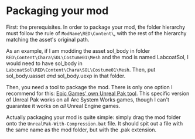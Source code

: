 # Packaging your mod

First: the prerequisites. In order to package your mod, the folder hierarchy must follow the rule of `ModName\RED\Content\`, with the rest of the hierarchy matching the asset's original path.

As an example, if I am modding the asset sol_body in folder `RED\Content\Chara\SOL\Costume01\Mesh` and the mod is named LabcoatSol, I would need to have sol_body in `LabcoatSol\RED\Content\Chara\SOL\Costume01\Mesh`. Then, put sol_body.uasset *and* sol_body.uexp in that folder.

Then, you need a tool to package the mod. There is only one option I recommend for this: [Epic Games' own Unreal Pak tool](https://drive.google.com/file/d/1erwPVaAWp_9S0JzeM0aMR_NfHIcU6a4Z/view?usp=sharing). This specific version of Unreal Pak works on all Arc System Works games, though I can't guarantee it works on *all* Unreal Engine games.

Actually packaging your mod is quite simple: simply drag the mod folder onto the `UnrealPak-With-Compression.bat` file. It should spit out a file with the same name as the mod folder, but with the .pak extension.